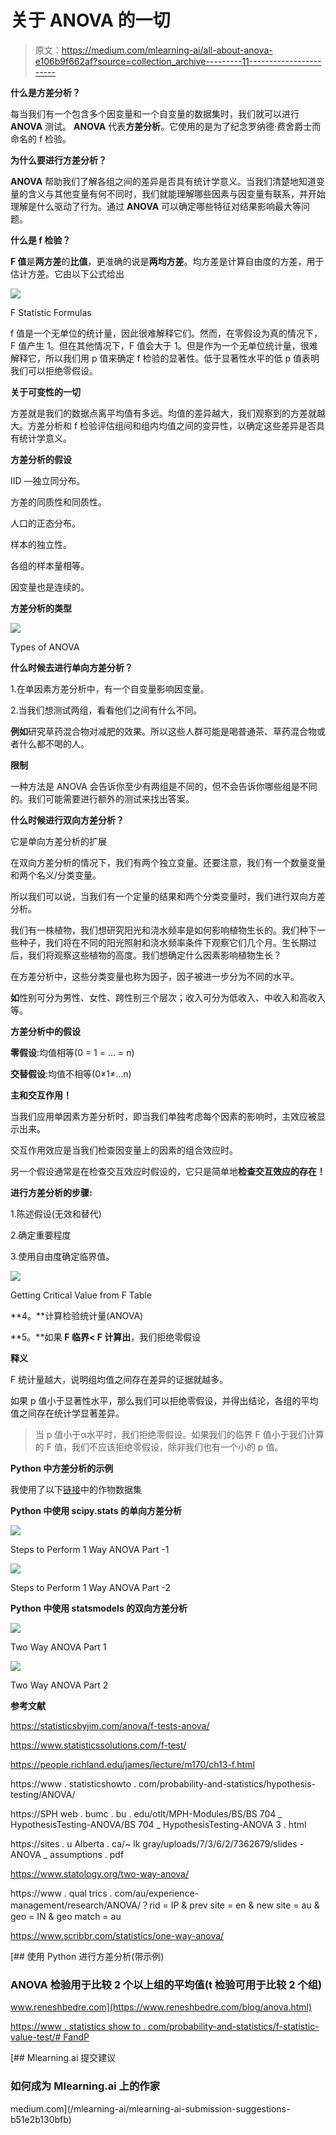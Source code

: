 # 关于 ANOVA 的一切

> 原文：<https://medium.com/mlearning-ai/all-about-anova-e106b9f662af?source=collection_archive---------11----------------------->

**什么是方差分析？**

每当我们有一个包含多个因变量和一个自变量的数据集时，我们就可以进行 **ANOVA** 测试。 **ANOVA** 代表**方差分析**。它使用的是为了纪念罗纳德·费舍爵士而命名的 f 检验。

**为什么要进行方差分析？**

**ANOVA** 帮助我们了解各组之间的差异是否具有统计学意义。当我们清楚地知道变量的含义与其他变量有何不同时，我们就能理解哪些因素与因变量有联系，并开始理解是什么驱动了行为。通过 **ANOVA** 可以确定哪些特征对结果影响最大等问题。

**什么是 f 检验？**

**F 值**是**两方差**的**比值**，更准确的说是**两均方差**。均方差是计算自由度的方差，用于估计方差。它由以下公式给出

![](img/0e0a85bdcb7cb16e6f023df624177d40.png)

F Statistic Formulas

f 值是一个无单位的统计量，因此很难解释它们。然而，在零假设为真的情况下，F 值产生 1。但在其他情况下，F 值会大于 1。但是作为一个无单位统计量，很难解释它，所以我们用 p 值来确定 f 检验的显著性。低于显著性水平的低 p 值表明我们可以拒绝零假设。

**关于可变性的一切**

方差就是我们的数据点离平均值有多远。均值的差异越大，我们观察到的方差就越大。方差分析和 f 检验评估组间和组内均值之间的变异性，以确定这些差异是否具有统计学意义。

**方差分析的假设**

IID —独立同分布。

方差的同质性和同质性。

人口的正态分布。

样本的独立性。

各组的样本量相等。

因变量也是连续的。

**方差分析的类型**

![](img/d70532b318acafa8f3ee95cbfdab4a41.png)

Types of ANOVA

**什么时候去进行单向方差分析？**

1.在单因素方差分析中，有一个自变量影响因变量。

2.当我们想测试两组，看看他们之间有什么不同。

**例如**研究草药混合物对减肥的效果。所以这些人群可能是喝普通茶、草药混合物或者什么都不喝的人。

**限制**

一种方法是 ANOVA 会告诉你至少有两组是不同的，但不会告诉你哪些组是不同的。我们可能需要进行额外的测试来找出答案。

**什么时候进行双向方差分析？**

它是单向方差分析的扩展

在双向方差分析的情况下，我们有两个独立变量。还要注意，我们有一个数量变量和两个名义/分类变量。

所以我们可以说，当我们有一个定量的结果和两个分类变量时，我们进行双向方差分析。

我们有一株植物，我们想研究阳光和浇水频率是如何影响植物生长的。我们种下一些种子，我们将在不同的阳光照射和浇水频率条件下观察它们几个月。生长期过后，我们将观察这些植物的高度。我们想确定什么因素影响植物生长？

在方差分析中，这些分类变量也称为因子，因子被进一步分为不同的水平。

**如**性别可分为男性、女性、跨性别三个层次；收入可分为低收入、中收入和高收入等。

**方差分析中的假设**

**零假设**:均值相等(0 = 1 = … = n)

**交替假设**:均值不相等(0≠1≠…n)

**主和交互作用！**

当我们应用单因素方差分析时，即当我们单独考虑每个因素的影响时，主效应被显示出来。

交互作用效应是当我们检查因变量上的因素的组合效应时。

另一个假设通常是在检查交互效应时假设的，它只是简单地**检查交互效应的存在！**

**进行方差分析的步骤:**

1.陈述假设(无效和替代)

2.确定重要程度

3.使用自由度确定临界值。

![](img/775e30f62d9e6870c6d23820ca9bde2f.png)

Getting Critical Value from F Table

**4。**计算检验统计量(ANOVA)

**5。**如果 **F 临界< F 计算出**，我们拒绝零假设

**释义**

F 统计量越大，说明组均值之间存在差异的证据就越多。

如果 p 值小于显著性水平，那么我们可以拒绝零假设，并得出结论，各组的平均值之间存在统计学显著差异。

> 当 p 值小于α水平时，我们拒绝零假设。如果我们的临界 F 值小于我们计算的 F 值，我们不应该拒绝零假设，除非我们也有一个小的 p 值。

**Python 中方差分析的示例**

我使用了以下[链接](https://www.scribbr.com/statistics/one-way-anova/)中的作物数据集

**Python 中使用 scipy.stats 的单向方差分析**

![](img/84a9814524dfd10145085569fdcb03ca.png)

Steps to Perform 1 Way ANOVA Part -1

![](img/98e1f14d92cb671b3851b50cbc57ad83.png)

Steps to Perform 1 Way ANOVA Part -2

**Python 中使用 statsmodels 的双向方差分析**

![](img/09feec720c1bd7e9351a87cee0e1a1ca.png)

Two Way ANOVA Part 1

![](img/cd83fae78ff8e46e8081899d92fa6d0f.png)

Two Way ANOVA Part 2

**参考文献**

https://statisticsbyjim.com/anova/f-tests-anova/

https://www.statisticssolutions.com/f-test/

https://people.richland.edu/james/lecture/m170/ch13-f.html

https://www . statisticshowto . com/probability-and-statistics/hypothesis-testing/ANOVA/

https://SPH web . bumc . bu . edu/otlt/MPH-Modules/BS/BS 704 _ HypothesisTesting-ANOVA/BS 704 _ HypothesisTesting-ANOVA 3 . html

https://sites . u Alberta . ca/~ lk gray/uploads/7/3/6/2/7362679/slides _-_ ANOVA _ assumptions . pdf

https://www.statology.org/two-way-anova/

https://www . qual trics . com/au/experience-management/research/ANOVA/？rid = IP & prev site = en & new site = au & geo = IN & geo match = au

https://www.scribbr.com/statistics/one-way-anova/

[](https://www.reneshbedre.com/blog/anova.html) [## 使用 Python 进行方差分析(带示例)

### ANOVA 检验用于比较 2 个以上组的平均值(t 检验可用于比较 2 个组)

www.reneshbedre.com](https://www.reneshbedre.com/blog/anova.html) 

[https://www . statistics show to . com/probability-and-statistics/f-statistic-value-test/# FandP](https://www.statisticshowto.com/probability-and-statistics/f-statistic-value-test/#FandP)

[](/mlearning-ai/mlearning-ai-submission-suggestions-b51e2b130bfb) [## Mlearning.ai 提交建议

### 如何成为 Mlearning.ai 上的作家

medium.com](/mlearning-ai/mlearning-ai-submission-suggestions-b51e2b130bfb)